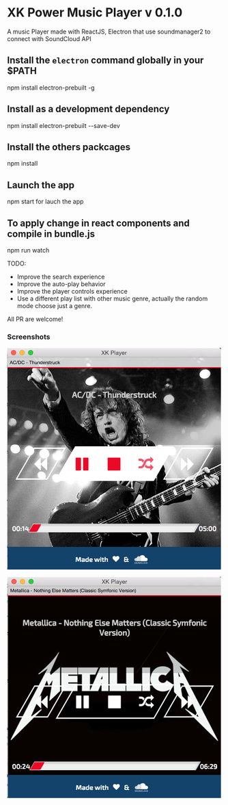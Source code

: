 # XK Power Music Player v 0.1.0
A music Player made with ReactJS, Electron that use soundmanager2 to connect with SoundCloud API

## Install the `electron` command globally in your $PATH
npm install electron-prebuilt -g

## Install as a development dependency
npm install electron-prebuilt --save-dev

## Install the others packcages
npm install

## Launch the app
npm start  for lauch the app

## To apply change in react components and compile in bundle.js
npm run watch

TODO:
* Improve the search experience
* Improve the auto-play behavior
* Improve the player controls experience
* Use a different play list with other music genre, actually the random mode choose just a genre.

All PR are welcome!

### Screenshots
![screenshot](https://github.com/highmax/xk-power-music-player/blob/master/screenshot.png)

![screenshot2](https://github.com/highmax/xk-power-music-player/blob/master/screenshot2.png)
 

